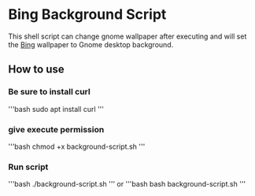 # Bing Background Script

This shell script can change gnome wallpaper after executing and will set the [Bing](www.bing.com) wallpaper to Gnome desktop background.

## How to use

### Be sure to install curl

'''bash
sudo apt install curl
'''

### give execute permission

'''bash
chmod +x background-script.sh
'''

### Run script

'''bash
./background-script.sh
'''
or
'''bash
bash background-script.sh
'''
